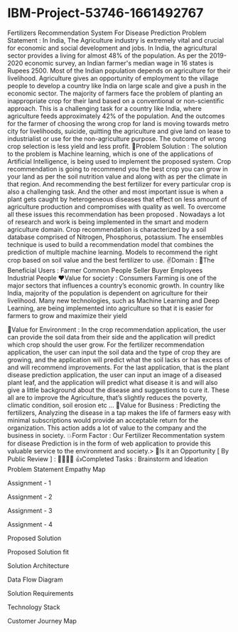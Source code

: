 # IBM-Project-53746-1661492767
Fertilizers Recommendation System For Disease Prediction
Problem Statement :
In India, The Agriculture industry is extremely vital and crucial for economic and social development and jobs. In India, the agricultural sector provides a living for almost 48% of the population. As per the 2019-2020 economic survey, an Indian farmer's median wage in 16 states is Rupees 2500. Most of the Indian population depends on agriculture for their livelihood. Agriculture gives an opportunity of employment to the village people to develop a country like India on large scale and give a push in the economic sector. The majority of farmers face the problem of planting an inappropriate crop for their land based on a conventional or non-scientific approach. This is a challenging task for a country like India, where agriculture feeds approximately 42% of the population. And the outcomes for the farmer of choosing the wrong crop for land is moving towards metro city for livelihoods, suicide, quitting the agriculture and give land on lease to industrialist or use for the non-agriculture purpose. The outcome of wrong crop selection is less yield and less profit.
🌟Problem Solution :
The solution to the problem is Machine learning, which is one of the applications of Artificial Intelligence, is being used to implement the proposed system. Crop recommendation is going to recommend you the best crop you can grow in your land as per the soil nutrition value and along with as per the climate in that region. And recommending the best fertilizer for every particular crop is also a challenging task. And the other and most important issue is when a plant gets caught by heterogeneous diseases that effect on less amount of agriculture production and compromises with quality as well. To overcome all these issues this recommendation has been proposed . Nowadays a lot of research and work is being implemented in the smart and modern agriculture domain. Crop recommendation is characterized by a soil database comprised of Nitrogen, Phosphorus, potassium. The ensembles technique is used to build a recommendation model that combines the prediction of multiple machine learning. Models to recommend the right crop based on soil value and the best fertilizer to use.
✌Domain :
🥹The Beneficial Users :
Farmer
Common People
Seller
Buyer
Employees
Industrial People
❤Value for society :
Consumers Farming is one of the major sectors that influences a country’s economic growth. In country like India, majority of the population is dependent on agriculture for their livelihood. Many new technologies, such as Machine Learning and Deep Learning, are being implemented into agriculture so that it is easier for farmers to grow and maximize their yield

💚Value for Environment :
In the crop recommendation application, the user can provide the soil data from their side and the application will predict which crop should the user grow.
For the fertilizer recommendation application, the user can input the soil data and the type of crop they are growing, and the application will predict what the soil lacks or has excess of and will recommend improvements.
For the last application, that is the plant disease prediction application, the user can input an image of a diseased plant leaf, and the application will predict what disease it is and will also give a little background about the disease and suggestions to cure it.
These all are to improve the Agriculture, that’s slightly reduces the poverty, climatic condition, soil erosion etc ...
🤑Value for Business :
Predicting the fertilizers, Analyzing the disease in a tap makes the life of farmers easy with minimal subscriptions would provide an acceptable return for the organization. This action adds a lot of value to the company and the business in society.
💥Form Factor :
Our Fertilizer Recommentation system for disease Prediction is in the form of web application to provide this valuable service to the environment and society.>
🎉Is it an Opportunity [ By Public Review ] :
🌟🌟🌟🌟
👍Completed Tasks :
 Brainstorm and Ideation
 Problem Statement
 Empathy Map

Assignment - 1

 Assignment - 2

 Assignment - 3

 Assignment - 4

 Proposed Solution

 Proposed Solution fit

 Solution Architecture

 Data Flow Diagram

 Solution Requirements

 Technology Stack

 Customer Journey Map
